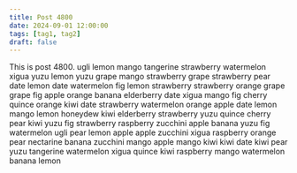 ```yaml
---
title: Post 4800
date: 2024-09-01 12:00:00
tags: [tag1, tag2]
draft: false
---
```

This is post 4800.
ugli
lemon
mango
tangerine
strawberry
watermelon
xigua
yuzu
lemon
yuzu
grape
mango
strawberry
grape
strawberry
pear
date
lemon
date
watermelon
fig
lemon
strawberry
strawberry
orange
grape
grape
fig
apple
orange
banana
elderberry
date
xigua
mango
fig
cherry
quince
orange
kiwi
date
strawberry
watermelon
orange
apple
date
lemon
mango
lemon
honeydew
kiwi
elderberry
strawberry
yuzu
quince
cherry
pear
kiwi
yuzu
fig
strawberry
raspberry
zucchini
apple
banana
yuzu
fig
watermelon
ugli
pear
lemon
apple
apple
zucchini
xigua
raspberry
orange
pear
nectarine
banana
zucchini
mango
apple
mango
kiwi
kiwi
date
kiwi
pear
yuzu
tangerine
watermelon
xigua
quince
kiwi
raspberry
mango
watermelon
banana
lemon
